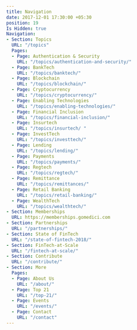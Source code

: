 ```yaml
---
title: Navigation
date: 2017-12-01 17:30:00 +05:30
position: 19
Is Hidden: true
Navigation:
- Section: Topics
  URL: "/topics"
  Pages:
  - Page: Authentication & Security
    URL: "/topics/authentication-and-security/"
  - Page: BankTech
    URL: "/topics/banktech/"
  - Page: Blockchain
    URL: "/topics/blockchain/"
  - Page: Cryptocurrency
    URL: "/topics/cryptocurrency/"
  - Page: Enabling Technologies
    URL: "/topics/enabling-technologies/"
  - Page: Financial Inclusion
    URL: "/topics/financial-inclusion/"
  - Page: Insurtech
    URL: "/topics/insurtech/ "
  - Page: InvestTech
    URL: "/topics/investtech/"
  - Page: Lending
    URL: "/topics/lending/"
  - Page: Payments
    URL: "/topics/payments/"
  - Page: Regtech
    URL: "/topics/regtech/"
  - Page: Remittance
    URL: "/topics/remittances/"
  - Page: Retail Banking
    URL: "/topics/retail-banking/"
  - Page: WealthTech
    URL: "/topics/wealthtech/"
- Section: Memberships
  URL: https://memberships.gomedici.com
- Section: Partnerships
  URL: "/partnerships/"
- Section: State of FinTech
  URL: "/state-of-fintech-2018/"
- Section: FinTech-at-Scale
  URL: "/fintech-at-scale/"
- Section: Contribute
  URL: "/contribute/"
- Section: More
  Pages:
  - Page: About Us
    URL: "/about/"
  - Page: Top 21
    URL: "/top-21/"
  - Page: Events
    URL: "/events/"
  - Page: Contact
    URL: "/contact"
---
```


